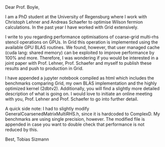 Dear Prof. Boyle,

I am a PhD student at the University of Regensburg where I work with Christoph Lehner and Andreas Schaefer to optimise Wilson fermion calculations. In the past year I have worked with Grid extensively.

I write to you regarding performance optimisations of coarse-grid multi-rhs stencil operations on GPUs. In Grid this operation is implemented using the available GPU BLAS routines. We found, however, that user managed cache (cuda lang: shared memory) can be exploited to improve performance by 100% and more. Therefore, I was wondering if you would be interested in a joint paper with Prof. Lehner, Prof. Schaefer and myself to publish these results and push to production in Grid.

I have appended a jupyter notebook compiled as html which includes the benchmarks comparing Grid, my own BLAS implementation and the highly optimized kernel (2dbtv2). Additionally, you will find a slightly more detailed description of what is going on. I would love to initiate an online meeting with you, Prof. Lehner and Prof. Schaefer to go into further detail.

A quick side note: I had to slightly modify GeneralCoarsenedMatrixMultiRHS.h, since it is hardcoded to ComplexD. My benchmarks are using single precision, however. The modified file is appended in case you want to double check that performance is not reduced by this.

Best,
Tobias Sizmann
